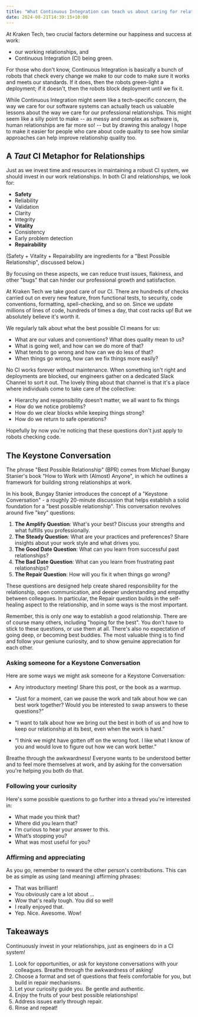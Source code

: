 ```yaml
---
title: "What Continuous Integration can teach us about caring for relationships"
date: 2024-08-21T14:39:15+10:00
---
```


At Kraken Tech, two crucial factors determine our happiness and success at work:

- our working relationships, and
- Continuous Integration (CI) being green.

For those who don't know, Continuous Integration is basically a bunch of robots that check every change we make to our code to make sure it works and meets our standards. If it does, then the robots green-light a deployment; if it doesn't, then the robots block deployment until we fix it.

While Continuous Integration might seem like a tech-specific concern, the way we care for our software systems can actually teach us valuable lessons about the way we care for our professional relationships. This might seem like a silly point to make -- as messy and complex as software is, human relationships are far more so! -- but by drawing this analogy I hope to make it easier for people who care about code quality to see how similar approaches can help improve relationship quality too.

## A _Taut_ CI Metaphor for Relationships

Just as we invest time and resources in maintaining a robust CI system, we should invest in our work relationships. In both CI and relationships, we look for:

- **Safety**
- Reliability
- Validation
- Clarity
- Integrity
- **Vitality**
- Consistency
- Early problem detection
- **Repairability**

(Safety + Vitality + Repairability are ingredients for a "Best Possible Relationship", discussed below.)

By focusing on these aspects, we can reduce trust issues, flakiness, and other "bugs" that can hinder our professional growth and satisfaction.

At Kraken Tech we take good care of our CI. There are hundreds of checks carried out on every new feature, from functional tests, to security, code conventions, formatting, spell-checking, and so on. Since we update millions of lines of code, hundreds of times a day, that cost racks up! But we absolutely believe it's worth it.

We regularly talk about what the best possible CI means for us:

- What are our values and conventions? What does quality mean to us?
- What is going well, and how can we do more of that?
- What tends to go wrong and how can we do less of that?
- When things go wrong, how can we fix things more easily?

No CI works forever without maintenance. When something isn't right and deployments are blocked, our engineers gather on a dedicated Slack Channel to sort it out. The lovely thing about that channel is that it's a place where individuals come to take care of the collective:

- Hierarchy and responsibility doesn’t matter, we all want to fix things
- How do we notice problems?
- How do we clear blocks while keeping things strong?
- How do we return to safe operations?

Hopefully by now you're noticing that these questions don't just apply to robots checking code.

## The Keystone Conversation

The phrase "Best Possible Relationship" (BPR) comes from Michael Bungay Stanier's book "How to Work with (Almost) Anyone", in which he outlines a framework for building strong relationships at work.

In his book, Bungay Stanier introduces the concept of a "Keystone Conversation" - a roughly 20-minute discussion that helps establish a solid foundation for a "best possible relationship". This conversation revolves around five "key" questions:

1. **The Amplify Question**: What's your best? Discuss your strengths and what fulfills you professionally.
2. **The Steady Question**: What are your practices and preferences? Share insights about your work style and what drives you.
3. **The Good Date Question**: What can you learn from successful past relationships?
4. **The Bad Date Question**: What can you learn from frustrating past relationships?
5. **The Repair Question**: How will you fix it when things go wrong?

These questions are designed help create shared responsibility for the relationship, open communication, and deeper understanding and empathy between colleagues. In particular, the Repair question builds in the self-healing aspect to the relationship, and in some ways is the most important.

Remember, this is only _one_ way to establish a good relationship. There are of course many others, including "hoping for the best". You don't have to stick to these questions, or use them at all. There's also no expectation of going deep, or becoming best buddies. The most valuable thing is to find and follow your geniune curiosity, and to show genuine appreciation for each other.

### Asking someone for a Keystone Conversation

Here are some ways we might ask someone for a Keystone Conversation:

- Any introductory meeting! Share this post, or the book as a warmup.

- “Just for a moment, can we pause the work and talk about how we can best work together? Would you be interested to swap answers to these questions?”

- “I want to talk about how we bring out the best in both of us and how to keep our relationship at its best, even when the work is hard.”

- “I think we might have gotten off on the wrong foot. I like what I know of you and would love to figure out how we can work better.”

Breathe through the awkwardness! Everyone wants to be understood better and to feel more themselves at work, and by asking for the conversation you're helping you both do that.

### Following your curiosity

Here's some possible questions to go further into a thread you're interested in:

- What made you think that?
- Where did you learn that?
- I’m curious to hear your answer to this.
- What’s stopping you?
- What was most useful for you?

### Affirming and appreciating

As you go, remember to reward the other person's contributions. This can be as simple as using (and meaning) affirming phrases:

- That was brilliant!
- You obviously care a lot about ...
- Wow that's really tough. You did so well!
- I really enjoyed that.
- Yep. Nice. Awesome. Wow!

## Takeaways

Continuously invest in your relationships, just as engineers do in a CI system!

1. Look for opportunities, or ask for keystone conversations with your colleagues. Breathe through the awkwardness of asking!
2. Choose a format and set of questions that feels comfortable for you, but build in repair mechanisms.
3. Let your curiosity guide you. Be gentle and authentic.
4. Enjoy the fruits of your best possible relationships!
5. Address issues early through repair.
6. Rinse and repeat!
